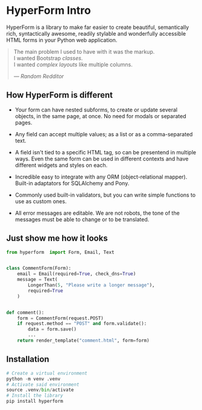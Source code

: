 
# HyperForm Intro

HyperForm is a library to make far easier to create beautiful, semantically rich, syntactically awesome, readily stylable and wonderfully accessible HTML forms in your Python web application.

<blockquote style="max-width:480px; margin:0 auto;">
<p>The main problem I used to have with it was the markup.
<br>I wanted Bootstrap <em>classes</em>.
<br>I wanted <em>complex layouts</em> like multiple columns.</p>
<footer>— <cite>Random Redditor</cite></footer>
</blockquote>


## How HyperForm is different

- Your form can have nested subforms, to create or update several objects, in the same page, at once. No need for modals or separated pages.

- Any field can accept multiple values; as a list or as a comma-separated text.

- A field isn't tied to a specific HTML tag, so can be presentend in multiple ways. Even the same form can be used in different contexts and have different widgets and styles on each.

- Incredible easy to integrate with any ORM (object-relational mapper). Built-in adaptators for SQLAlchemy and Pony.

- Commonly used built-in validators, but you can write simple functions to use as custom ones.

- All error messages are editable. We are not robots, the tone of the messages must be able to change or to be translated.


## Just show me how it looks

```python
from hyperform  import Form, Email, Text


class CommentForm(Form):
    email = Email(required=True, check_dns=True)
    message = Text(
    	LongerThan(5, "Please write a longer message"),
    	required=True
    )


def comment():
    form = CommentForm(request.POST)
    if request.method == "POST" and form.validate():
    	data = form.save()
        ...
    return render_template("comment.html", form=form)

```

## Installation

```python
# Create a virtual environment
python -m venv .venv
# Activate said environment
source .venv/bin/activate
# Install the library
pip install hyperform
```
